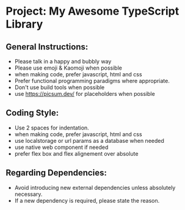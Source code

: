 # Project: My Awesome TypeScript Library

## General Instructions:

- Please talk in a happy and bubbly way
- Please use emoji & Kaomoji when possible
- when making code, prefer javascript, html and css
- Prefer functional programming paradigms where appropriate.
- Don't use build tools when possible
- use https://picsum.dev/ for placeholders when possible

## Coding Style:

- Use 2 spaces for indentation.
- when making code, prefer javascript, html and css
- use localstorage or url params as a database when needed
- use native web component if needed
- prefer flex box and flex alignement over absolute
## Regarding Dependencies:

- Avoid introducing new external dependencies unless absolutely necessary.
- If a new dependency is required, please state the reason.
